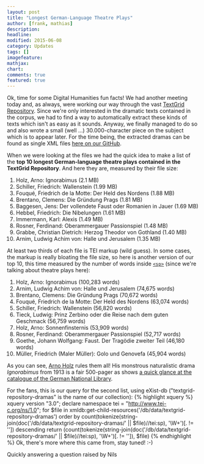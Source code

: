 ```yaml
---
layout: post
title: "Longest German-Language Theatre Plays"
author: [frank, mathias]
description: 
headline: 
modified: 2015-06-08
category: Updates
tags: []
imagefeature: 
mathjax: 
chart: 
comments: true
featured: true
---
```

Ok, time for some Digital Humanities fun facts! We had another meeting today and, as always, were working our way through the vast [TextGrid Repository](http://www.textgridrep.de/). Since we're only interested in the dramatic texts contained in the corpus, we had to find a way to automatically extract these kinds of texts which isn't as easy as it sounds. Anyway, we finally managed to do so and also wrote a small (well&nbsp;...) 30.000-character piece on the subject which is to appear later. For the time being, the extracted dramas can be found as single XML files [here on our GitHub](https://github.com/DLiNa/project/tree/master/data/textgrid-repository-dramas).

When we were looking at the files we had the quick idea to make a list of the **top 10 longest German-language theatre plays contained in the TextGrid Repository**. And here they are, measured by their file size:

1. Holz, Arno: Ignorabimus (2.1 MB)
2. Schiller, Friedrich: Wallenstein (1.99 MB)
3. Fouqué, Friedrich de la Motte: Der Held des Nordens (1.88 MB)
4. Brentano, Clemens: Die Gründung Prags (1.81 MB)
5. Baggesen, Jens: Der vollendete Faust oder Romanien in Jauer (1.69 MB)
6. Hebbel, Friedrich: Die Nibelungen (1.61 MB)
7. Immermann, Karl: Alexis (1.49 MB)
8. Rosner, Ferdinand: Oberammergauer Passionspiel (1.48 MB)
9. Grabbe, Christian Dietrich: Herzog Theodor von Gothland (1.40 MB)
10. Arnim, Ludwig Achim von: Halle und Jerusalem (1.35 MB)

At least two thirds of each file is TEI markup (wild guess). In some cases, the markup is really bloating the file size, so here is another version of our top 10, this time measured by the number of words inside [`<sp>`](http://www.tei-c.org/release/doc/tei-p5-doc/en/html/ref-sp.html) (since we're talking about theatre plays here):

1. Holz, Arno: Ignorabimus (100,283 words)
2. Arnim, Ludwig Achim von: Halle und Jerusalem (74,675 words)
3. Brentano, Clemens: Die Gründung Prags (70,672 words)
4. Fouqué, Friedrich de la Motte: Der Held des Nordens (63,074 words)
5. Schiller, Friedrich: Wallenstein (56,820 words)
6. Tieck, Ludwig: Prinz Zerbino oder die Reise nach dem guten Geschmack (56,759 words)
7. Holz, Arno: Sonnenfinsternis (53,909 words)
8. Rosner, Ferdinand: Oberammergauer Passionspiel (52,717 words)
9. Goethe, Johann Wolfgang: Faust. Der Tragödie zweiter Teil (46,180 words)
10. Müller, Friedrich (Maler Müller): Golo und Genovefa (45,904 words)

As you can see, [Arno Holz](https://en.wikipedia.org/wiki/Arno_Holz) rules them all! His monstrous naturalistic drama *Ignorabimus* from 1913 is a fair 500-pager as shows [a quick glance at the catalogue of the German National Library](http://d-nb.info/573829322).

For the fans, this is our query for the second list, using eXist-db ("textgrid-repository-dramas" is the name of our collection):
{% highlight xquery %}
xquery version "3.0";
declare namespace tei = "http://www.tei-c.org/ns/1.0";
for $file in xmldb:get-child-resources('/db/data/textgrid-repository-dramas')
	order by count(tokenize(string-join(doc('/db/data/textgrid-repository-dramas/' || $file)//tei:sp), '\W+')[. != '']) descending
return (count(tokenize(string-join(doc('/db/data/textgrid-repository-dramas/' || $file)//tei:sp), '\W+')[. != '']), $file)
{% endhighlight %}
Ok, there's more where this came from, stay tuned! :-)

Quickly answering a question raised by Nils 
